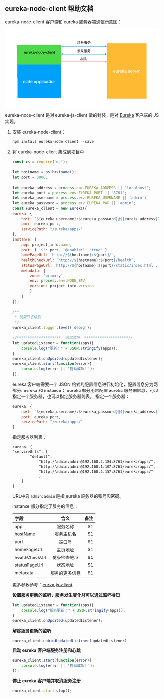 ## eureka-node-client 帮助文档

eureka-node-client 客户端和 eureka 服务器端通信示意图：


![](./images/eureka-node-client.png)


eureka-node-client 是对 eureka-js-client 做的封装，是对 [Eureka](https://github.com/Netflix/eureka) 客户端的 JS 实现。

1. 安装 eureka-node-client：

	```javascript
	npm install eureka-node-client --save
	```

2. 将 eureka-node-client 集成到项目中

	```javascript
	const os = require('os');
	
	let hostname = os.hostname();
	let port = 3000;
	
	let eureka_address = process.env.EUREKA_ADDRESS || 'localhost';
	let eureka_port = process.env.EUREKA_PORT || '8761';
	let eureka_username = process.env.EUREKA_USERNAME || 'admin';
	let eureka_password = process.env.EUREKA_PWD || 'admin';
	const eureka_client = new Eureka({
	eureka: {
		host: `${eureka_username}:${eureka_password}@${eureka_address}`,
		port: eureka_port,
		servicePath: "/eureka/apps/"
	},
	instance: {
	    app: project_info.name,
	    port: { '$': port, '@enabled': 'true' },
	    homePageUrl: `http://${hostname}:${port}/`,
	    healthCheckUrl: `http://${hostname}:${port}/health`,
	    statusPageUrl: `http://${hostname}:${port}/static/index.html`,
	    metadata: {
	    	zone: 'primary',
	    	env: process.env.NODE_ENV,
	    	version: project_info.version
		    }
		}
	});
	
	/**
	 * 设置日志级别
	 */
	eureka_client.logger.level('debug');
	
	//********************  测试监听  ********************//
	let updatedListener = function(apps){
		console.log("更新：" + JSON.stringify(apps));
	}
	eureka_client.onUpdated(updatedListener);
	eureka_client.start(function(error){
		console.log(error || '启动成功！');
	});
	```
	
	eureka 客户端需要一个 JSON 格式的配置信息进行初始化，配置信息分为两部分: eureka 和 instance；
	eureka 部分用来配置 eureka 服务器信息，可以指定一个服务器，也可以指定服务器列表。
	指定一个服务器：
	
	```javascript
	eureka: {
		host: `${eureka_username}:${eureka_password}@${eureka_address}`,
		port: eureka_port,
		servicePath: "/eureka/apps/"
	}
	```
	
	指定服务器列表：
	
	```
	eureka: {
	"serviceUrls": {
			"default": [
				"http://admin:admin@192.168.2.184:8761/eureka/apps/", 
				"http://admin:admin@192.168.1.107:8761/eureka/apps/", 
				"http://admin:admin@192.168.2.157:8761/eureka/apps/"
				]
		}
	}
	```
	
	URL中的 ```admin:admin``` 是指 eureka 服务器的账号和密码。
	
	instance 部分指定了服务的信息：
	
	| 字段		     | 含义	         |           备注 |
	|:------------|:---------------:| -------------:|
	| app         | 服务名称        |            $1 |
	| hostName   	| 服务主机名		   |           $1 |
	| port     	| 端口号          |            $1 |
	| homePageUrl | 主页地址          |            $1 |
	| healthCheckUrl| 健康检查地址         |            $1 |
	| statusPageUrl| 状态地址        |            $1 |
	| metadata     | 服务的更多信息         |            $1 |
	
	更多参数参考：[eurka-js-client](https://github.com/jquatier/eureka-js-client)
	
	**设置服务更新的监听，服务发生变化时可以通过监听得知**
	
	```javascript
	let updatedListener = function(apps){
		console.log("服务更新：" + JSON.stringify(apps));
	}
	eureka_client.onUpdated(updatedListener);
	```
	
	**解除服务更新的监听**
	
	```javascript
	eureka_client.unbindUpdatedListener(updatedListener)
	```
	
	**启动 eureka 客户端服务注册和心跳**
	
	```javascript
	eureka_client.start(function(error){
		console.log(error || '启动成功！');
	});
	```
	
	**停止 eureka 客户端并取消服务注册**
	
	```javascript
	eureka_client.start.stop();
	```

